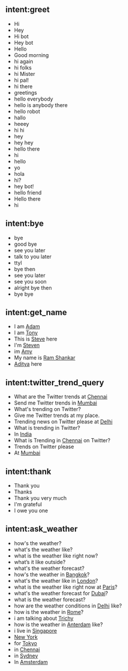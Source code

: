 ## intent:greet
- Hi
- Hey
- Hi bot
- Hey bot
- Hello
- Good morning
- hi again
- hi folks
- hi Mister
- hi pal!
- hi there
- greetings
- hello everybody
- hello is anybody there
- hello robot
- hallo
- heeey
- hi hi
- hey
- hey hey
- hello there
- hi
- hello
- yo
- hola
- hi?
- hey bot!
- hello friend
- Hello there
- hi

## intent:bye
- bye
- good bye
- see you later
- talk to you later
- ttyl
- bye then
- see you later
- see you soon
- alright bye then
- bye bye

## intent:get_name
- I am [Adam](name)
- I am [Tony](name)
- This is [Steve](name) here
- I'm [Steven](name)
- im [Amy](name)
- My name is [Ram Shankar](name)
- [Aditya](name) here

## intent:twitter_trend_query
- What are the Twitter trends at [Chennai](location)
- Send me Twitter trends in [Mumbai](location)
- What's trending on Twitter?
- Give me Twitter trends at my place.
- Trending news on Twitter please at [Delhi](location)
- What is trending in Twitter?
- In [India](location)
- What is Trending in [Chennai](location) on Twitter?
- Trends on Twitter please
- At [Mumbai](location)

## intent:thank
- Thank you
- Thanks
- Thank you very much
- I'm grateful
- I owe you one

## intent:ask_weather
- how's the weather?
- what's the weather like?
- what is the weather like right now?
- what’s it like outside?
- what's the weather forecast?
- how's the weather in [Bangkok](location)?
- what's the weather like in [London](location)?
- what is the weather like right now at [Paris](location)?
- what's the weather forecast for [Dubai](location)?
- what is the weather forecast?
- how are the weather conditions in [Delhi](location) like?
- how is the weather in [Rome](location)?
- i am talking about [Trichy](location)
- how is the weather in [Anterdam](location) like?
- i live in [Singapore](location)
- [New York](location)
- for [Tokyo](location)
- in [Chennai](location)
- in [Sydney](location)
- In [Amsterdam](location)

